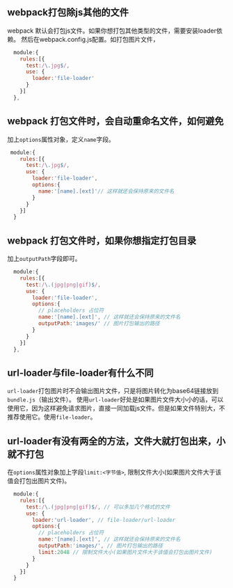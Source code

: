 ## webpack打包除js其他的文件
webpack 默认会打包js文件。如果你想打包其他类型的文件，需要安装loader依赖。
然后在webpack.config.js配置。如打包图片文件，

```js
  module:{
    rules:[{
      test:/\.jpg$/,
      use: {
        loader:'file-loader'
      }
    }]
  },
```

## webpack 打包文件时，会自动重命名文件，如何避免
加上`options`属性对象，定义`name`字段。

```js
 module:{
    rules:[{
      test:/\.jpg$/,
      use: {
        loader:'file-loader',
        options:{
          name:'[name].[ext]'// 这样就还会保持原来的文件名
        }
      }
    }]
  }
```
## webpack 打包文件时，如果你想指定打包目录
加上`outputPath`字段即可。
```js
  module:{
    rules:[{
      test:/\.(jpg|png|gif)$/,
      use: {
        loader:'file-loader',
        options:{
          // placeholders 占位符
          name:'[name].[ext]', // 这样就还会保持原来的文件名
          outputPath:'images/' // 图片打包输出的路径
        }
      }
    }]
  },
```
## url-loader与file-loader有什么不同

`url-loader`打包图片时不会输出图片文件，只是将图片转化为base64链接放到`bundle.js`（输出文件）。
使用`url-loader`好处是如果图片文件大小小的话，可以使用它，因为这样避免请求图片，直接一同加载js文件。但是如果文件特别大，不推荐使用它。使用`file-loader`。

## url-loader有没有两全的方法，文件大就打包出来，小就不打包
在`options`属性对象加上字段`limit:<字节值>`, 限制文件大小(如果图片文件大于该值会打包出图片文件)。

```js
  module:{
    rules:[{
      test:/\.(jpg|png|gif)$/, // 可以多加几个格式的文件
      use: {
        loader:'url-loader', // file-loader/url-loader
        options:{
          // placeholders 占位符
          name:'[name].[ext]', // 这样就还会保持原来的文件名
          outputPath:'images/', // 图片打包输出的路径
          limit:2048 // 限制文件大小(如果图片文件大于该值会打包出图片文件)
        }
      }
    }]
  }
```
